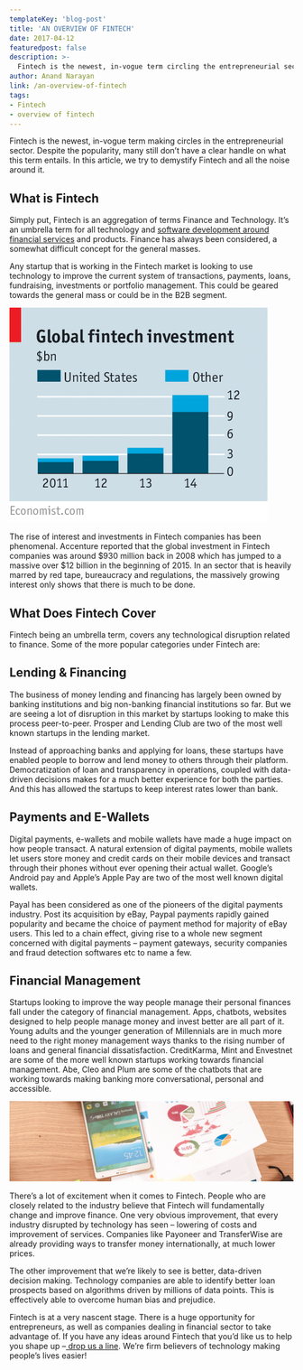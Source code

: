```yaml
---
templateKey: 'blog-post'
title: 'AN OVERVIEW OF FINTECH'
date: 2017-04-12
featuredpost: false
description: >-
  Fintech is the newest, in-vogue term circling the entrepreneurial sector. But a lot of people yet don&#039;t have a firm grasp on Fintech. We&#039;re here to help.
author: Anand Narayan
link: /an-overview-of-fintech
tags:
- Fintech
- overview of fintech
---
```

Fintech is the newest, in-vogue term making circles in the entrepreneurial sector. Despite the popularity, many still don’t have a clear handle on what this term entails. In this article, we try to demystify Fintech and all the noise around it.

## What is Fintech
Simply put, Fintech is an aggregation of terms Finance and Technology. It’s an umbrella term for all technology and [software development around financial services](/financial-software-development-company/) and products. Finance has always been considered, a somewhat difficult concept for the general masses.

Any startup that is working in the Fintech market is looking to use technology to improve the current system of transactions, payments, loans, fundraising, investments or portfolio management. This could be geared towards the general mass or could be in the B2B segment.

![20150509_LDC934](./images/20150509_LDC934.png)

The rise of interest and investments in Fintech companies has been phenomenal. Accenture reported that the global investment in Fintech companies was around $930 million back in 2008 which has jumped to a massive over $12 billion in the beginning of 2015. In an sector that is heavily marred by red tape, bureaucracy and regulations, the massively growing interest only shows that there is much to be done.

## What Does Fintech Cover
Fintech being an umbrella term, covers any technological disruption related to finance. Some of the more popular categories under Fintech are:

## Lending & Financing
The business of money lending and financing has largely been owned by banking institutions and big non-banking financial institutions so far. But we are seeing a lot of disruption in this market by startups looking to make this process peer-to-peer. Prosper and Lending Club are two of the most well known startups in the lending market.

Instead of approaching banks and applying for loans, these startups have enabled people to borrow and lend money to others through their platform. Democratization of loan and transparency in operations, coupled with data-driven decisions makes for a much better experience for both the parties. And this has allowed the startups to keep interest rates lower than bank.

## Payments and E-Wallets
Digital payments, e-wallets and mobile wallets have made a huge impact on how people transact. A natural extension of digital payments, mobile wallets let users store money and credit cards on their mobile devices and transact through their phones without ever opening their actual wallet. Google’s Android pay and Apple’s Apple Pay are two of the most well known digital wallets.

Payal has been considered as one of the pioneers of the digital payments industry. Post its acquisition by eBay, Paypal payments rapidly gained popularity and became the choice of payment method for majority of eBay users. This led to a chain effect, giving rise to a whole new segment concerned with digital payments – payment gateways, security companies and fraud detection softwares etc to name a few.

## Financial Management
Startups looking to improve the way people manage their personal finances fall under the category of financial management. Apps, chatbots, websites designed to help people manage money and invest better are all part of it. Young adults and the younger generation of Millennials are in much more need to the right money management ways thanks to the rising number of loans and general financial dissatisfaction. CreditKarma, Mint and Envestnet are some of the more well known startups working towards financial management. Abe, Cleo and Plum are some of the chatbots that are working towards making banking more conversational, personal and accessible.

 
![overview-fintech-1](./images/overview-fintech-1.jpg)

There’s a lot of excitement when it comes to Fintech. People who are closely related to the industry believe that Fintech will fundamentally change and improve finance. One very obvious improvement, that every industry disrupted by technology has seen – lowering of costs and improvement of services. Companies like Payoneer and TransferWise are already providing ways to transfer money internationally, at much lower prices.

The other improvement that we’re likely to see is better, data-driven decision making. Technology companies are able to identify better loan prospects based on algorithms driven by millions of data points. This is effectively able to overcome human bias and prejudice.

Fintech is at a very nascent stage. There is a huge opportunity for entrepreneurs, as well as companies dealing in financial sector to take advantage of. If you have any ideas around Fintech that you’d like us to help you shape up –[ drop us a line](/contact-us). We’re firm believers of technology making people’s lives easier!